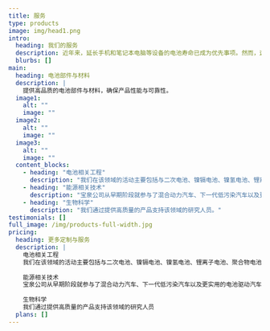 ```yaml
---
title: 服务
type: products
image: img/head1.png
intro:
  heading: 我们的服务
  description: 近年来，延长手机和笔记本电脑等设备的电池寿命已成为优先事项。然而，这一领域的研究成果不仅限于手机等设备的应用，还为混合动力汽车和其他需要"清洁"能源的设备的电池研究奠定了基础。我们密切关注能源市场的当前趋势、战略设备引入的需求以及其他设备的开发。
  blurbs: []
main:
  heading: 电池部件与材料
  description: |
    提供高品质的电池部件与材料，确保产品性能与可靠性。
  image1:
    alt: ""
    image: ""
  image2:
    alt: ""
    image: ""
  image3:
    alt: ""
    image: ""
  content_blocks:
    - heading: "电池相关工程"
      description: "我们在该领域的活动主要包括与二次电池、镍镉电池、镍氢电池、锂离子电池、聚合物电池、双电解电容器、燃料电池和太阳能电池等开发和生产设备相关的工程，以及相关材料和部件的销售。"
    - heading: "能源相关技术"
      description: "宝泉公司从早期阶段就参与了混合动力汽车、下一代低污染汽车以及更实用的电池驱动汽车的开发。通过收集来自全球能源存储领域的信息，我们为客户提供高水平的技术服务。"
    - heading: "生物科学"
      description: "我们通过提供高质量的产品支持该领域的研究人员。"
testimonials: []
full_image: /img/products-full-width.jpg
pricing:
  heading: 更多定制与服务
  description: |
    电池相关工程
    我们在该领域的活动主要包括与二次电池、镍镉电池、镍氢电池、锂离子电池、聚合物电池、双电解电容器、燃料电池和太阳能电池等开发和生产设备相关的工程，以及相关材料和部件的销售。
    
    能源相关技术
    宝泉公司从早期阶段就参与了混合动力汽车、下一代低污染汽车以及更实用的电池驱动汽车的开发。通过收集来自全球能源存储领域的信息，我们为客户提供高水平的技术服务。
    
    生物科学
    我们通过提供高质量的产品支持该领域的研究人员
  plans: []
---
```

